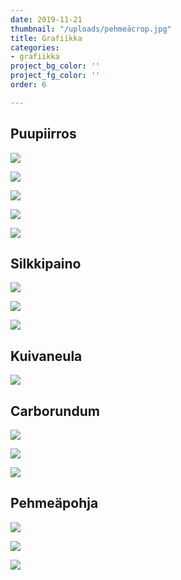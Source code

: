 ```yaml
---
date: 2019-11-21
thumbnail: "/uploads/pehmeäcrop.jpg"
title: Grafiikka
categories:
- grafiikka
project_bg_color: ''
project_fg_color: ''
order: 6

---
```

## Puupiirros

![](/uploads/veisto_pieni.jpg)

![](/uploads/gepardikollaasi.jpg)

![](/uploads/gepardikeltpieni.jpg)

![](/uploads/geppunpieni.jpg)

![](/uploads/peppupieni.jpg)

## Silkkipaino

![](/uploads/seripaino.jpg)

![](/uploads/seripunpieni.jpg)

![](/uploads/puut.jpg)

## Kuivaneula

![](/uploads/kuivat.jpg)

## Carborundum

![](/uploads/pyönel.jpg)

![](/uploads/laatat.jpg)

![](/uploads/puutkoll.jpg)

## Pehmeäpohja

![](/uploads/pehmeäkollaasi.jpg)

![](/uploads/lehdet.jpg)

![](/uploads/vihreälehticrop.jpg)